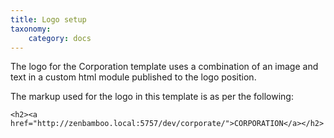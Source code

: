 ```yaml
---
title: Logo setup
taxonomy:
    category: docs
---
```


The logo for the Corporation template uses a combination of an image and text in a custom html module published to the logo position.

The markup used for the logo in this template is as per the following:

	<h2><a href="http://zenbamboo.local:5757/dev/corporate/">CORPORATION</a></h2>
